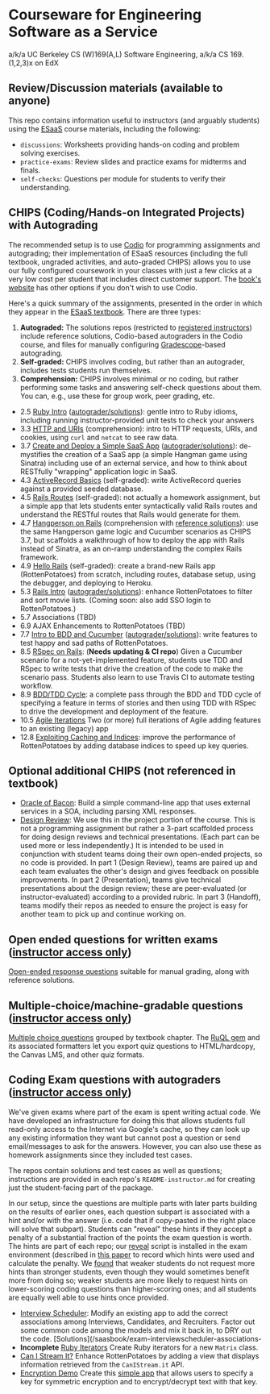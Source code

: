 Courseware for Engineering Software as a Service
================================================

a/k/a UC Berkeley CS (W)169(A,L) Software Engineering, a/k/a CS 169.(1,2,3)x on
EdX

## Review/Discussion materials (available to anyone)

This repo contains information useful to instructors (and arguably
students) using the [ESaaS](http://www.saasbook.info) course materials, including the following:
* `discussions`: Worksheets providing hands-on coding and problem solving exercises.
* `practice-exams`: Review slides and practice exams for midterms and finals.
* `self-checks`: Questions per module for students to verify their understanding.

## CHIPS (Coding/Hands-on Integrated Projects) with Autograding

The recommended setup is to use [Codio](https://www.codio.com/resources/esaas?utm_campaign=E-SaaS&utm_source=Referral&utm_medium=AF)
for programming assignments and autograding; their implementation of ESaaS resources (including the full textbook, ungraded activities, and auto-graded CHIPS) allows you to use our fully configured coursework in your classes with just a few clicks at a very low cost per student that includes direct customer support.
The [book's website](http://www.saasbook.info/instructors) has other options if you don't wish to use Codio.  

Here's a quick summary of the assignments, presented in the order in which they appear in the [ESaaS textbook](http://www.saasbook.info). There are three types:

1. **Autograded:** The solutions repos (restricted to [registered instructors](https://www.saasbook.info/instructors)) include reference solutions, Codio-based autograders in the Codio course, and files for manually configuring [Gradescope](https://gradescope.com)-based autograding.
2. **Self-graded:**  CHIPS involves coding, but rather than an autograder, includes tests students run themselves.
3. **Comprehension:** CHIPS involves minimal or no coding, but rather performing some tasks and answering self-check questions about them.  You can, e.g., use these for group work, peer grading, etc.

* 2.5 [Ruby Intro](/saasbook/hw-ruby-intro) ([autograder/solutions](/saasbook/hw-ruby-intro-ci)): gentle intro to Ruby idioms, including running instructor-provided unit tests to check your answers
* 3.3 [HTTP and URIs](/saasbook/hw-http-intro) (comprehension): intro to HTTP requests, URIs, and cookies, using `curl` and `netcat` to see raw data.
* 3.7 [Create and Deploy a Simple SaaS App](/saasbook/hw-sinatra-saas-hangperson) ([autograder/solutions](/saasbook/hw-sinatra-saas-hangperson-ci)): de-mystifies the creation of a SaaS app (a simple Hangman game using Sinatra) including use of an external service, and how to think about RESTfully "wrapping" application logic in SaaS.
* 4.3 [ActiveRecord Basics](/saasbook/hw-activerecord-practice) (self-graded): write ActiveRecord queries against a provided seeded database.
* 4.5  [Rails Routes](https://rails-routing-practice.herokuapp.com) (self-graded): not actually a homework assignment, but a simple app that lets students enter syntactically valid Rails routes and understand the RESTful routes that Rails would generate for them.
* 4.7 [Hangperson on Rails](/saasbook/hw-rails-hangperson) (comprehension with [reference solutions](/saasbook/hw-rails-hangperson-ci)): use the same Hangperson game logic and Cucumber scenarios as CHIPS 3.7, but scaffolds a walkthrough of how to deploy the app with Rails instead of Sinatra, as an on-ramp understanding the complex Rails framework.
* 4.9 [Hello Rails](/saasbook/hw-hello-rails) (self-graded): create a brand-new Rails app (RottenPotatoes) from scratch, including routes, database setup, using the debugger, and deploying to Heroku.
* 5.3 [Rails Intro](/saasbook/hw-rails-intro) ([autograder/solutions](/saasbook/hw-rails-intro-ci)): enhance RottenPotatoes to filter and sort movie lists. (Coming soon: also add SSO login to RottenPotatoes.)
* 5.7 Associations (TBD) 
* 6.9 AJAX Enhancements to RottenPotatoes (TBD) 
* 7.7 [Intro to BDD and Cucumber](/saasbook/hw-bdd-cucumber) ([autograder/solutions](/saasbook/hw-bdd-cucumber-ci)): write features to test happy and sad paths of RottenPotatoes. 
* 8.5 [RSpec on Rails](/saasbook/hw-tdd-rspec): (**Needs updating & CI repo**) Given a Cucumber scenario for a not-yet-implemented feature, students use TDD and RSpec to write tests that drive the creation of the code to make the scenario pass.  Students also learn to use Travis CI to automate testing workflow.
* 8.9 [BDD/TDD Cycle](/saasbook/hw-acceptance-unit-test-cycle-lite): a complete pass through the BDD and TDD cycle of specifying a feature in terms of stories and then using TDD with RSpec to drive the development and deployment of the feature.
* 10.5 [Agile Iterations]() Two (or more) full iterations of Agile adding features to an existing (legacy) app
* 12.8 [Exploiting Caching and Indices](/saasbook/hw-indices-performance): improve the performance of RottenPotatoes by adding database indices to speed up key queries. 

## Optional additional CHIPS (not referenced in textbook)

* [Oracle of Bacon](/saasbook/hw-oracle-of-bacon): Build a simple command-line app that uses external services in a SOA, including parsing XML responses. 
* [Design Review](/saasbook/hw-design-review): We use this in the project portion of the course. This is not a programming assignment but rather a 3-part scaffolded process for doing design reviews and technical presentations.  (Each part can be used more or less independently.)  It is intended to be used in conjunction with student teams doing their own open-ended projects, so no code is provided.  In part 1 (Design Review), teams are paired up and each team evaluates the other's design and gives feedback on possible improvements.  In part 2 (Presentation), teams give technical presentations about the design review; these are peer-evaluated (or instructor-evaluated) according to a provided rubric.  In part 3 (Handoff), teams modify their repos as needed to ensure the project is easy for another team to pick up and continue working on.

## Open ended questions for written exams ([instructor access only](https://www.saasbook.info/instructors))

[Open-ended response questions](/saasbook/open-response-exam-questions) suitable for manual grading, along with reference solutions.

## Multiple-choice/machine-gradable questions ([instructor access only](https://www.saasbook.info/instructors))

[Multiple choice questions](/saasbook/csw169a-quizzes) grouped by textbook chapter.  The [RuQL gem](/saasbook/ruql) and its associated formatters let you export quiz questions to HTML/hardcopy, the Canvas LMS, and other quiz formats.

## Coding Exam questions with autograders ([instructor access only](https://www.saasbook.info/instructors))

We've given exams where part of the exam is spent writing actual code. We have developed an infrastructure for doing this that allows students full read-only access to the Internet via Google's cache, so they can look up any existing information they want but cannot post a question or send email/messages to ask for the answers.  However, you can also use these as homework assignments since they included test cases.

The repos contain solutions and test cases as well as questions; instructions are provided in each repo's `README-instructor.md` for creating just the student-facing part of the package.

In our setup, since the questions are multiple parts with later parts building on the results of earlier ones, each question subpart is associated with a hint and/or with the answer (i.e. code that if copy-pasted in the right place will solve that subpart).  Students can "reveal" these hints if they accept a penalty of a substantial fraction of the points the exam question is worth.  The hints are part of each repo; our [reveal](/saasbook/reveal) script is installed in the exam environment (described in [this paper]((https://dl.acm.org/authorize?N680620)) to record which hints were used and calculate the penalty.  We [found](https://dl.acm.org/authorize?N680629) that weaker students do not request more hints than stronger students, even though they would sometimes benefit more from doing so; weaker students are more likely to request hints on lower-scoring coding questions than higher-scoring ones; and all students are equally well able to use hints once provided.

* [Interview Scheduler](/saasbook/exam-interviewscheduler-associations): Modify an existing app to add the correct associations among Interviews, Candidates, and Recruiters.  Factor out some common code among the models and mix it back in, to DRY out the code. [Solutions](/saasbook/exam-interviewscheduler-associations-
* **Incomplete** [Ruby Iterators](/saasbook/exam-ruby-iterators) Create Ruby iterators for a new `Matrix` class.
* [Can I Stream It?](/saasbook/exam-rottenpotatoes-canistreamit) Enhance RottenPotatoes by adding a view that displays information retrieved from the `CanIStream.it` API.
*  [Encryption Demo](/saasbook/exam-encrypty) Create this [simple app](https://encrypty.herokuapp.com) that allows users to specify a key for symmetric encryption and to encrypt/decrypt text with that key.
